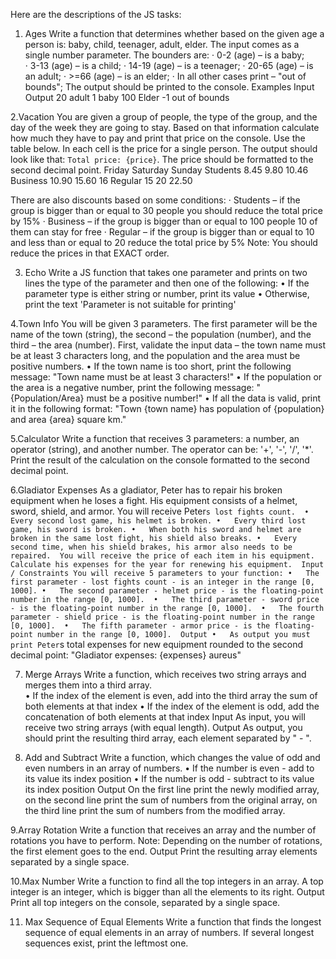 Here are the descriptions of the JS tasks:

1. Ages
Write a function that determines whether based on the given age a person is: baby, child, teenager, adult, elder.
The input comes as a single number parameter. The bounders are:
·	0-2 (age) – is a baby;   
·	3-13 (age) – is a child; 
·	14-19 (age) – is a teenager;
·	20-65 (age) – is an adult;
·	>=66 (age) – is an elder; 
·	In all other cases print – "out of bounds";
The output should be printed to the console.
Examples
Input	Output
20	adult
1	baby
100	Elder
-1	out of bounds

2.Vacation
You are given a group of people, the type of the group, and the day of the week they are going to stay. Based on that information calculate how much they have to pay and print that price on the console. Use the table below. In each cell is the price for a single person. 
The output should look like that: `Total price: {price}`. The price should be formatted to the second decimal point.
	Friday	Saturday	Sunday
Students	8.45	9.80	10.46
Business	10.90	15.60	16
Regular	15	20	22.50

There are also discounts based on some conditions:
·	Students – if the group is bigger than or equal to 30 people you should reduce the total price by 15%
·	Business – if the group is bigger than or equal to 100 people 10 of them can stay for free
·	Regular – if the group is bigger than or equal to 10 and less than or equal to 20 reduce the total price by 5%
Note: You should reduce the prices in that EXACT order.

3. Echo
Write a JS function that takes one parameter and prints on two lines the type of the parameter and then one of the following:
•	If the parameter type is either string or number, print its value
•	Otherwise, print the text 'Parameter is not suitable for printing'

4.Town Info
You will be given 3 parameters. The first parameter will be the name of the town (string), the second – the population (number), and the third – the area (number). 
First, validate the input data – the town name must be at least 3 characters long, and the population and the area must be positive numbers. 
•	If the town name is too short, print the following message:
"Town name must be at least 3 characters!"
•	If the population or the area is a negative number, print the following message:
"{Population/Area} must be a positive number!"
•	If all the data is valid, print it in the following format:
"Town {town name} has population of {population} and area {area} square km."

5.Calculator
Write a function that receives 3 parameters: a number, an operator (string), and another number.
The operator can be:  '+', '-', '/', '*'. Print the result of the calculation on the console formatted to the second decimal point.

6.Gladiator Expenses
As a gladiator, Peter has to repair his broken equipment when he loses a fight. His equipment consists of a helmet, sword, shield, and armor. You will receive Peter`s lost fights count. 
•	Every second lost game, his helmet is broken.
•	Every third lost game, his sword is broken.
•	When both his sword and helmet are broken in the same lost fight, his shield also breaks.
•	Every second time, when his shield brakes, his armor also needs to be repaired. 
You will receive the price of each item in his equipment. Calculate his expenses for the year for renewing his equipment. 
Input / Constraints
You will receive 5 parameters to your function:
•	The first parameter - lost fights count - is an integer in the range [0, 1000].
•	The second parameter - helmet price - is the floating-point number in the range [0, 1000]. 
•	The third parameter - sword price - is the floating-point number in the range [0, 1000]. 
•	The fourth parameter - shield price - is the floating-point number in the range [0, 1000]. 
•	The fifth parameter - armor price - is the floating-point number in the range [0, 1000]. 
Output
•	As output you must print Peter`s total expenses for new equipment rounded to the second decimal point: "Gladiator expenses: {expenses} aureus"

7. Merge Arrays
Write a function, which receives two string arrays and merges them into a third array.  
•	If the index of the element is even, add into the third array the sum of both elements at that index
•	If the index of the element is odd, add the concatenation of both elements at that index
Input
As input, you will receive two string arrays (with equal length).
Output
As output, you should print the resulting third array, each element separated by " - ".

8. Add and Subtract
Write a function, which changes the value of odd and even numbers in an array of numbers. 
•	If the number is even - add to its value its index position
•	If the number is odd - subtract to its value its index position
Output
On the first line print the newly modified array, on the second line print the sum of numbers from the original array, on the third line print the sum of numbers from the modified array.

9.Array Rotation
Write a function that receives an array and the number of rotations you have to perform. 
Note: Depending on the number of rotations, the first element goes to the end.
Output
Print the resulting array elements separated by a single space.

10.Max Number
Write a function to find all the top integers in an array. A top integer is an integer, which is bigger than all the elements to its right. 
Output
Print all top integers on the console, separated by a single space.

11. Max Sequence of Equal Elements
Write a function that finds the longest sequence of equal elements in an array of numbers. 
If several longest sequences exist, print the leftmost one.






